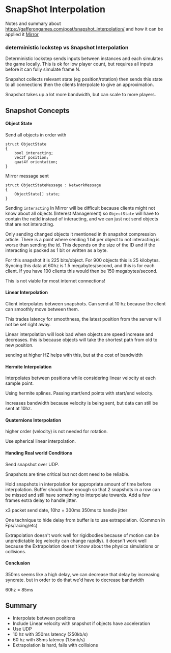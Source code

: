 # SnapShot Interpolation

Notes and summary about https://gafferongames.com/post/snapshot_interpolation/ and how it can be applied it [Mirror](https://github.com/vis2k/Mirror)


### deterministic lockstep vs Snapshot Interpolation

Deterministic lockstep sends inputs between instances and each simulates the game locally. This is ok for low player count, but requires all inputs before it can fully simulate frame N. 

Snapshot collects relevant state (eg position/rotation) then sends this state to all connections then the clients Interpolate to give an approximation. 

Snapshot takes up a lot more bandwidth, but can scale to more players.


## Snapshot Concepts 

#### Object State

Send all objects in order with
```
struct ObjectState
{
    bool interacting;
    vec3f position;
    quat4f orientation;
}
```

Mirror message sent 
```
struct ObjectStateMessage : NetworkMessage
{
    ObjectState[] state;
}
```

Sending `interacting` In Mirror will be difficult because clients might not know about all objects (Interest Management) so `ObjectState` will have to contain the netId instead of interacting, and we can just not send objects that are not interacting.

Only sending changed objects it mentioned in th snapshot compression article. There is a point where sending 1 bit per object to not interacting is worse than sending the id. This depends on the size of the ID and if the interacting is packed as 1 bit or written as a byte.

For this snapshot it is 225 bits/object. For 900 objects this is 25 kilobytes. Syncing this data at 60hz is 1.5 megabytes/second, and this is for each client. If you have 100 clients this would then be 150 megabytes/second. 

This is not viable for most internet connections!

#### Linear Interpolation

Client interpolates between snapshots. Can send at 10 hz because the client can smoothly move between them.

This trades latency for smoothness, the latest position from the server will not be set right away.

Linear interpolation will look bad when objects are speed increase and decreases. this is because objects will take the shortest path from old to new position.

sending at higher HZ helps with this, but at the cost of bandwidth

#### Hermite Interpolation

Interpolates between positions while considering linear velocity at each sample point. 

Using hermite splines. Passing start/end points with start/end velocity.

Increases bandwidth because velocity is being sent, but data can still be sent at 10hz.


#### Quaternions Interpolation

higher order (velocity) is not needed for rotation.

Use spherical linear interpolation.



#### Handing Real world Conditions

Send snapshot over UDP.

Snapshots are time critical but not dont need to be reliable.

Hold snapshots in interpolation for appropriate amount of time before interpolation. Buffer should have enough so that 2 snapshots in a row can be missed and still have something to interpolate towards. Add a few frames extra delay to handle jitter.

x3 packet send date, 10hz = 300ms 
350ms to handle jitter

One technique to hide delay from buffer is to use extrapolation. (Common in Fps/racing/etc)

Extrapolation doesn't work well for rigidbodies because of motion can be unpredictable (eg velocity can change rapidly). it doesn't work well because the Extrapolation doesn't know about the physics simulations or collisions.


#### Conclusion

350ms seems like a high delay, we can decrease that delay by increasing syncrate. but in order to do that we'd have to decrease bandwidth

60hz = 85ms

## Summary

- Interpolate between positions
- Include Linear velocity with snapshot if objects have acceleration
- Use UDP 
- 10 hz with 350ms latency (250kb/s)
- 60 hz with 85ms latency (1.5mb/s)
- Extrapolation is hard, fails with collisions









